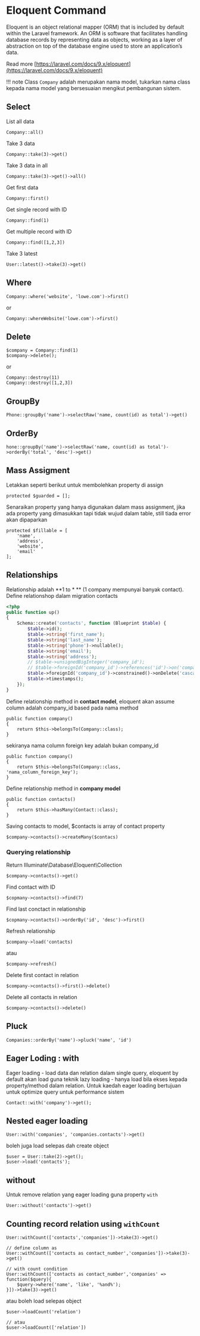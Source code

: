
# Eloquent Command    

Eloquent is an object relational mapper (ORM) that is included by default within the Laravel framework. An ORM is software that facilitates handling database records by representing data as objects, working as a layer of abstraction on top of the database engine used to store an application’s data.

Read more [https://laravel.com/docs/9.x/eloquent](https://laravel.com/docs/9.x/eloquent)

!!! note
    Class `Company` adalah merupakan nama model, tukarkan nama class kepada nama model yang bersesuaian mengikut pembangunan sistem.

## Select

List all data

    Company::all()

Take 3 data 

    Company::take(3)->get()

Take 3 data in all 

    Company::take(3)->get()->all()

Get first data 

    Company::first()

Get single record with ID

    Company::find(1)

Get multiple record with ID

    Company::find([1,2,3])

Take 3 latest 

    User::latest()->take(3)->get()

## Where

    Company::where('website', 'lowe.com')->first()

or 

    Company::whereWebsite('lowe.com')->first()

## Delete

    $company = Company::find(1)
    $company->delete();

or 

    Company::destroy(11)
    Company::destroy([1,2,3])

## GroupBy

    Phone::groupBy('name')->selectRaw('name, count(id) as total')->get()

## OrderBy

    hone::groupBy('name')->selectRaw('name, count(id) as total')->orderBy('total', 'desc')->get()

## Mass Assigment

Letakkan seperti berikut untuk membolehkan property di assign 

    protected $guarded = [];

Senaraikan property yang hanya digunakan dalam mass assignment, jika ada property yang dimasukkan tapi tidak wujud dalam table, still tiada error akan dipaparkan

    protected $fillable = [
        'name',
        'address',
        'website',
        'email'
    ];

## Relationships

Relationship adalah **1 to \* ** (1 company mempunyai banyak contact). Define relationshop dalam migration contacts

```php
<?php 
public function up()
{
    Schema::create('contacts', function (Blueprint $table) {
        $table->id();
        $table->string('first_name');
        $table->string('last_name');
        $table->string('phone')->nullable();
        $table->string('email');
        $table->string('address');
        // $table->unsignedBigInteger('company_id');
        // $table->foreignId('company_id')->references('id')->on('companies')->onDelete('cascade');
        $table->foreignId('company_id')->constrained()->onDelete('cascade');
        $table->timestamps();
    });
}
```

Define relationship method in **contact model**, eloquent akan assume column adalah company_id based pada nama method 

    public function company()
    {
        return $this->belongsTo(Company::class);
    }

sekiranya nama column foreign key adalah bukan company_id 

    public function company()
    {
        return $this->belongsTo(Company::class, 'nama_column_foreign_key');
    }


Define relationship method in **company model**

    public function contacts()
    {
        return $this->hasMany(Contact::class);
    }

Saving contacts to model, $contacts is array of contact property

    $company->contacts()->createMany($contacs)


### Querying relationship

Return Illuminate\Database\Eloquent\Collection

    $company->contacts()->get()

Find contact with ID

    $copmany->contacts()->find(7)

Find last conctact in relationship

    $copmany->contacts()->orderBy('id', 'desc')->first()

Refresh relationship 

    $company->load('contacts)

atau 

    $company->refresh()

Delete first contact in relation

    $company->contacts()->first()->delete()

Delete all contacts in relation

    $company->contacts()->delete()

## Pluck

    Companies::orderBy('name')->pluck('name', 'id')

## Eager Loding : with

Eager loading - load data dan relation dalam single query, eloquent by default akan load guna teknik lazy loading - hanya load bila ekses kepada property/method dalam relation. Untuk kaedah eager loading bertujuan untuk optimize query untuk performance sistem

    Contact::with('company')->get();

## Nested eager loading

    User::with('companies', 'companies.contacts')->get()

boleh juga load selepas dah create object

    $user = User::take(2)->get();
    $user->load('contacts');

## without

Untuk remove relation yang eager loading guna property `with`

    User::without('contacts')->get()

## Counting record relation using `withCount`

    User::withCount(['contacts','companies'])->take(3)->get()

    // define column as
    User::withCount(['contacts as contact_number','companies'])->take(3)->get()

    // with count condition 
    User::withCount(['contacts as contact_number','companies' => function($query){
        $query->where('name', 'like', '%and%');
    }])->take(3)->get()

atau boleh load selepas object

    $user->loadCount('relation')

    // atau
    $user->loadCount(['relation'])